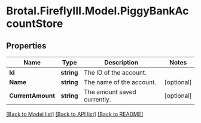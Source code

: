 # Brotal.FireflyIII.Model.PiggyBankAccountStore

## Properties

Name | Type | Description | Notes
------------ | ------------- | ------------- | -------------
**Id** | **string** | The ID of the account. | 
**Name** | **string** | The name of the account. | [optional] 
**CurrentAmount** | **string** | The amount saved currently. | [optional] 

[[Back to Model list]](../../README.md#documentation-for-models) [[Back to API list]](../../README.md#documentation-for-api-endpoints) [[Back to README]](../../README.md)

